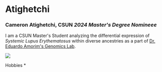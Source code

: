 # Atighetchi
### Cameron Atighetchi, CSUN _**2024 Master's Degree Nomineee**_
I am a CSUN Master's Student analyzing the differential expression of _Systemic Lupus Erythematosus_ within diverse ancestries as a part of [Dr. Eduardo Amorim's Genomics Lab](https://www.amorimlab.com/).

![](https://www.google.com/url?sa=i&url=https%3A%2F%2Ftwitter.com%2Ff4ustus%2Fstatus%2F1367541655000264706&psig=AOvVaw1jYyv3MVxhJ0olcLm0ApTq&ust=1675469168725000&source=images&cd=vfe&ved=0CA8QjRxqGAoTCJj9jJeH-PwCFQAAAAAdAAAAABCIAQ)


Hobbies
* 
